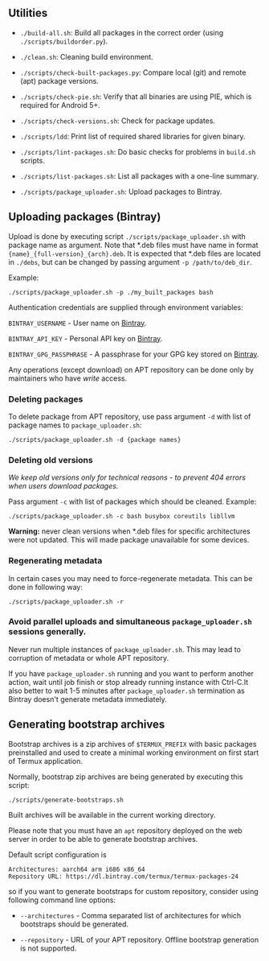 ## Utilities

- `./build-all.sh`:
  Build all packages in the correct order (using `./scripts/buildorder.py`).

- `./clean.sh`:
  Cleaning build environment.

- `./scripts/check-built-packages.py`:
  Compare local (git) and remote (apt) package versions.

- `./scripts/check-pie.sh`:
  Verify that all binaries are using PIE, which is required for Android 5+.

- `./scripts/check-versions.sh`:
  Check for package updates.

- `./scripts/ldd`:
  Print list of required shared libraries for given binary.

- `./scripts/lint-packages.sh`:
  Do basic checks for problems in `build.sh` scripts.

- `./scripts/list-packages.sh`:
  List all packages with a one-line summary.

- `./scripts/package_uploader.sh`:
  Upload packages to Bintray.

## Uploading packages (Bintray)

Upload is done by executing script `./scripts/package_uploader.sh` with package
name as argument. Note that \*.deb files must have name in format `{name}_{full-version}_{arch}.deb`.
It is expected that \*.deb files are located in `./debs`, but can be changed by
passing argument `-p /path/to/deb_dir`.

Example:
```
./scripts/package_uploader.sh -p ./my_built_packages bash
```

Authentication credentials are supplied through environment variables:

`BINTRAY_USERNAME`        - User name on [Bintray](https://bintray.com).

`BINTRAY_API_KEY`         - Personal API key on [Bintray](https://bintray.com).

`BINTRAY_GPG_PASSPHRASE`  - A passphrase for your GPG key stored on [Bintray](https://bintray.com).

Any operations (except download) on APT repository can be done only by
maintainers who have *write* access.

### Deleting packages

To delete package from APT repository, use pass argument `-d` with list of
package names to `package_uploader.sh`:
```
./scripts/package_uploader.sh -d {package names}
```

### Deleting old versions

*We keep old versions only for technical reasons - to prevent 404 errors when
users download packages.*

Pass argument `-c` with list of packages which should be cleaned. Example:
```
./scripts/package_uploader.sh -c bash busybox coreutils libllvm
```

**Warning:** never clean versions when \*.deb files for specific architectures
were not updated. This will made package unavailable for some devices.

### Regenerating metadata

In certain cases you may need to force-regenerate metadata. This can be done in
following way:
```
./scripts/package_uploader.sh -r
```

### Avoid parallel uploads and simultaneous `package_uploader.sh` sessions generally.

Never run multiple instances of `package_uploader.sh`. This may lead to corruption of metadata or whole APT repository.

If you have `package_uploader.sh` running and you want to perform another action, wait until job finish or stop already running instance with Ctrl-C.It also better to wait 1-5 minutes after `package_uploader.sh` termination as Bintray doesn't generate metadata immediately.

## Generating bootstrap archives

Bootstrap archives is a zip archives of `$TERMUX_PREFIX` with basic packages
preinstalled and used to create a minimal working environment on first start
of Termux application.

Normally, bootstrap zip archives are being generated by executing this script:
```
./scripts/generate-bootstraps.sh
```
Built archives will be available in the current working directory.

Please note that you must have an `apt` repository deployed on the web server
in order to be able to generate bootstrap archives. 

Default script configuration is
```
Architectures: aarch64 arm i686 x86_64
Repository URL: https://dl.bintray.com/termux/termux-packages-24
```
so if you want to generate bootstraps for custom repository, consider using
following command line options:

- `--architectures` - Comma separated list of architectures for which bootstraps
  should be generated.

- `--repository` - URL of your APT repository. Offline bootstrap generation is not
  supported.
